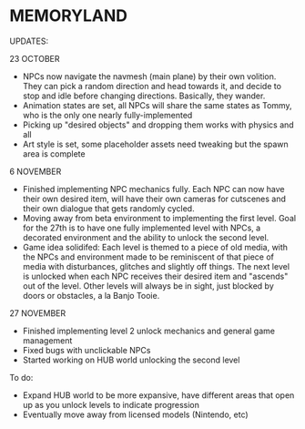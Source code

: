 # MEMORYLAND

UPDATES:

23 OCTOBER
- NPCs now navigate the navmesh (main plane) by their own volition. They can pick a random direction and head towards it, and decide to stop and idle before changing directions. Basically, they wander.
- Animation states are set, all NPCs will share the same states as Tommy, who is the only one nearly fully-implemented
- Picking up "desired objects" and dropping them works with physics and all
- Art style is set, some placeholder assets need tweaking but the spawn area is complete

6 NOVEMBER
- Finished implementing NPC mechanics fully. Each NPC can now have their own desired item, will have their own cameras for cutscenes and their own dialogue that gets randomly cycled.
- Moving away from beta environment to implementing the first level. Goal for the 27th is to have one fully implemented level with NPCs, a decorated environment and the ability to unlock the second level.
- Game idea solidifed: Each level is themed to a piece of old media, with the NPCs and environment made to be reminiscent of that piece of media with disturbances, glitches and slightly off things. The next level is unlocked when each NPC receives their desired item and "ascends" out of the level. Other levels will always be in sight, just blocked by doors or obstacles, a la Banjo Tooie.

27 NOVEMBER
- Finished implementing level 2 unlock mechanics and general game management
- Fixed bugs with unclickable NPCs
- Started working on HUB world unlocking the second level

To do:
- Expand HUB world to be more expansive, have different areas that open up as you unlock levels to indicate progression
- Eventually move away from licensed models (Nintendo, etc)
